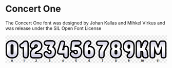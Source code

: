 # Concert One
The Concert One font was designed by Johan Kallas and Mihkel Virkus and was release under the SIL Open Font License

![concert-one-overview](/concert-one/concert-one.png)